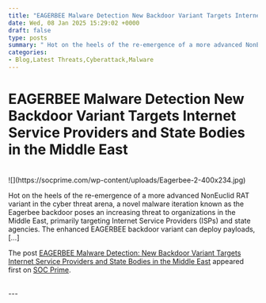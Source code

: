 ```yaml
---
title: "EAGERBEE Malware Detection New Backdoor Variant Targets Internet Service Providers and State Bodies in the Middle East"
date: Wed, 08 Jan 2025 15:29:02 +0000
draft: false
type: posts
summary: " Hot on the heels of the re-emergence of a more advanced NonEuclid RAT variant in the cyber threat arena, a novel malware iteration known as the Eagerbee backdoor poses an increasing threat to organizations in the Middle East, primarily targeting Internet Service Providers (ISPs) and state agencies. The enhanced EAGERBEE"
categories: 
- Blog,Latest Threats,Cyberattack,Malware
---
```

# EAGERBEE Malware Detection New Backdoor Variant Targets Internet Service Providers and State Bodies in the Middle East


<br/>
![](https://socprime.com/wp-content/uploads/Eagerbee-2-400x234.jpg)

Hot on the heels of the re-emergence of a more advanced NonEuclid RAT variant in the cyber threat arena, a novel malware iteration known as the Eagerbee backdoor poses an increasing threat to organizations in the Middle East, primarily targeting Internet Service Providers (ISPs) and state agencies. The enhanced EAGERBEE backdoor variant can deploy payloads, \[…\]

The post [EAGERBEE Malware Detection: New Backdoor Variant Targets Internet Service Providers and State Bodies in the Middle East](https://socprime.com/blog/eagerbee-malware-detection/) appeared first on [SOC Prime](https://socprime.com).

<br/>
---
